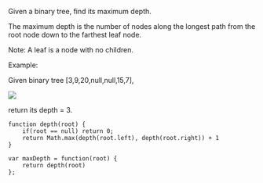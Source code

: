 Given a binary tree, find its maximum depth.

The maximum depth is the number of nodes along the longest path from the root node down to the farthest leaf node.

Note: A leaf is a node with no children.

Example:

Given binary tree [3,9,20,null,null,15,7],

![](../images/screenshot_1535975395513.png)

return its depth = 3.

~~~
function depth(root) {
    if(root == null) return 0;
    return Math.max(depth(root.left), depth(root.right)) + 1
}

var maxDepth = function(root) {
    return depth(root)
};


~~~